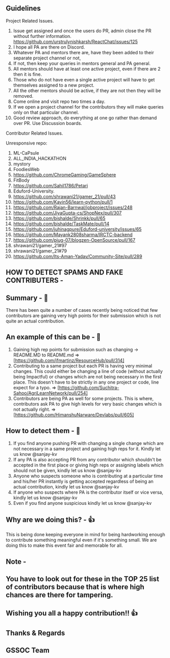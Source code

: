 ## Guidelines

Project Related Issues.

1.  Issue get assigned and once the users do PR, admin close the PR without further information. https://github.com/urstrulynishkarsh/ReactChat/issues/125
2.  I hope all PA are there on Discord.
3.  Whatever PA and mentors there are, have they been added to their separate project channel or not,
4.  If not, then keep your queries in mentors general and PA general.
5.  All mentors should have at least one active project, even if there are 2 then it is fine.
6.  Those who do not have even a single active project will have to get themselves assigned to a new project.
7.  All the other mentors should be active, if they are not then they will be removed.
8.  Come online and visit repo two times a day.
9.  If we open a project channel for the contributors they will make queries only on that particular channel.
10. Good review approach, do everything at one go rather than demand over PR. Use Discussion boards.
   












Contributor Related Issues. 


Unresponsive repo: 
1. ML-CaPsule
2. ALL_INDIA_HACKATHON
3. mystory
4. FoodiesWeb
5. https://github.com/ChromeGaming/GameSphere
6. FitBody
7. https://github.com/Sahil1786/Petari
8. Eduford-University.
9. https://github.com/shrawani21/gamer_21/pull/43
10. https://github.com/Kavin56/learn-python/pull/1
11. https://github.com/Rajan-Barnwal/jobproject/issues/248
12. https://github.com/JiyaGupta-cs/ShopNex/pull/307
13. https://github.com/bishalde/Shrinkk/pull/65
14. https://github.com/bishalde/TaskMate/pull/14
15. https://github.com/juhinagpure/Eduford-university/issues/65
16. https://github.com/Mayank2808sharma/IRCTC-backend
17. https://github.com/piug-07/blogzen-OpenSource/pull/167
18. shrawani21/gamer_21#97
19. shrawani21/gamer_21#79
20. https://github.com/Its-Aman-Yadav/Community-Site/pull/289


## HOW TO DETECT SPAMS AND FAKE CONTRIBUTERS -

## Summary - 🥇

There has been quite a number of cases recently being noticed that few contributors are gaining very high points for their submission which is not quite an actual contribution.

## An example of this can be - 🔢

1. Gaining high rep points for submission such as changing -> README.MD to README.md => [https://github.com/jfmartinz/ResourceHub/pull/314]
2. Contributing to a same project but each PR is having very minimal changes. This could either be changing a line of code (without actually being Impactful) or changes which are not being necessary in the first place. This doesn't have to be strictly in any one project or code, line expect for a typo. => [https://github.com/Suchitra-Sahoo/AgriLearnNetwork/pull/254]
3. Contributors are being PA as well for some projects. This is where, contributors ask PA to give high levels for very basic changes which is not actually right. => [https://github.com/HimanshuNarware/Devlabs/pull/605]

## How to detect them - 💯

1. If you find anyone pushing PR with changing a single change which are not necessary in a same project and gaining high reps for it. Kindly let us know @sanjay-kv
2. If any PA is also accepting PR from any contributor which shouldn't be accepted in the first place or giving high reps or assigning labels which should not be given, kindly let us know @sanjay-kv
3. Anyone who suspects someone who is contributing at a particular time and his/her PR instantly is getting accepted regardless of being an actual contribution, kindly let us know @sanjay-kv
4. If anyone who suspects where PA is the contributor itself or vice versa, kindly let us know @sanjay-kv
5. Even if you find anyone suspicious kindly let us know @sanjay-kv

## Why are we doing this? - 👍

This is being done keeping everyone in mind for being hardworking enough to contribute something meaningful even if it's something small. We are doing this to make this event fair and memorable for all.

## Note -
## You have to look out for these in the TOP 25 list of contributors because that is where high chances are there for tampering.

## Wishing you all a happy contribution!! 👍

## Thanks & Regards
## GSSOC Team
